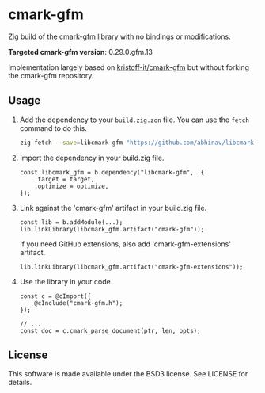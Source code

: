 # cmark-gfm

Zig build of the [cmark-gfm](https://github.com/github/cmark-gfm) library
with no bindings or modifications.

**Targeted cmark-gfm version**: 0.29.0.gfm.13

Implementation largely based on [kristoff-it/cmark-gfm](https://github.com/kristoff-it/cmark-gfm)
but without forking the cmark-gfm repository.

## Usage

1. Add the dependency to your `build.zig.zon` file.
   You can use the `fetch` command to do this.

    ```bash
    zig fetch --save=libcmark-gfm "https://github.com/abhinav/libcmark-gfm-zig/archive/0.1.0.tar.gz"
    ```

2. Import the dependency in your build.zig file.

    ```zig
    const libcmark_gfm = b.dependency("libcmark-gfm", .{
        .target = target,
        .optimize = optimize,
    });
    ```

3. Link against the 'cmark-gfm' artifact in your build.zig file.

    ```zig
    const lib = b.addModule(...);
    lib.linkLibrary(libcmark_gfm.artifact("cmark-gfm"));
    ```

    If you need GitHub extensions, also add 'cmark-gfm-extensions' artifact.

    ```zig
    lib.linkLibrary(libcmark_gfm.artifact("cmark-gfm-extensions"));
    ```

4. Use the library in your code.

    ```zig
    const c = @cImport({
        @cInclude("cmark-gfm.h");
    });

    // ...
    const doc = c.cmark_parse_document(ptr, len, opts);
    ```

## License

This software is made available under the BSD3 license.
See LICENSE for details.
